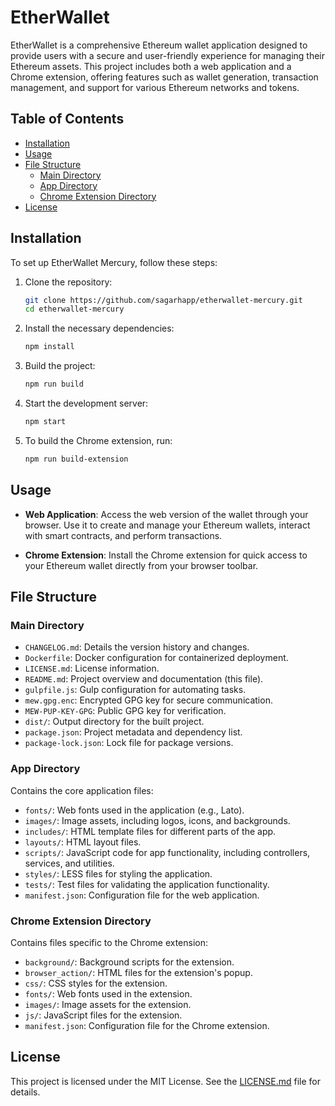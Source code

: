 # EtherWallet

EtherWallet is a comprehensive Ethereum wallet application designed to provide users with a secure and user-friendly experience for managing their Ethereum assets. This project includes both a web application and a Chrome extension, offering features such as wallet generation, transaction management, and support for various Ethereum networks and tokens.

## Table of Contents

- [Installation](#installation)
- [Usage](#usage)
- [File Structure](#file-structure)
  - [Main Directory](#main-directory)
  - [App Directory](#app-directory)
  - [Chrome Extension Directory](#chrome-extension-directory)
- [License](#license)

## Installation

To set up EtherWallet Mercury, follow these steps:

1. Clone the repository:
    ```bash
    git clone https://github.com/sagarhapp/etherwallet-mercury.git
    cd etherwallet-mercury
    ```

2. Install the necessary dependencies:
    ```bash
    npm install
    ```

3. Build the project:
    ```bash
    npm run build
    ```

4. Start the development server:
    ```bash
    npm start
    ```

5. To build the Chrome extension, run:
    ```bash
    npm run build-extension
    ```

## Usage

- **Web Application**: Access the web version of the wallet through your browser. Use it to create and manage your Ethereum wallets, interact with smart contracts, and perform transactions.
  
- **Chrome Extension**: Install the Chrome extension for quick access to your Ethereum wallet directly from your browser toolbar.

## File Structure

### Main Directory

- `CHANGELOG.md`: Details the version history and changes.
- `Dockerfile`: Docker configuration for containerized deployment.
- `LICENSE.md`: License information.
- `README.md`: Project overview and documentation (this file).
- `gulpfile.js`: Gulp configuration for automating tasks.
- `mew.gpg.enc`: Encrypted GPG key for secure communication.
- `MEW-PUP-KEY-GPG`: Public GPG key for verification.
- `dist/`: Output directory for the built project.
- `package.json`: Project metadata and dependency list.
- `package-lock.json`: Lock file for package versions.

### App Directory

Contains the core application files:

- `fonts/`: Web fonts used in the application (e.g., Lato).
- `images/`: Image assets, including logos, icons, and backgrounds.
- `includes/`: HTML template files for different parts of the app.
- `layouts/`: HTML layout files.
- `scripts/`: JavaScript code for app functionality, including controllers, services, and utilities.
- `styles/`: LESS files for styling the application.
- `tests/`: Test files for validating the application functionality.
- `manifest.json`: Configuration file for the web application.

### Chrome Extension Directory

Contains files specific to the Chrome extension:

- `background/`: Background scripts for the extension.
- `browser_action/`: HTML files for the extension's popup.
- `css/`: CSS styles for the extension.
- `fonts/`: Web fonts used in the extension.
- `images/`: Image assets for the extension.
- `js/`: JavaScript files for the extension.
- `manifest.json`: Configuration file for the Chrome extension.

## License

This project is licensed under the MIT License. See the [LICENSE.md](LICENSE.md) file for details.
